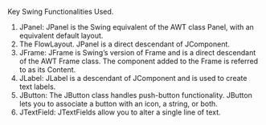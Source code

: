 Key Swing Functionalities Used.

1) JPanel: JPanel is the Swing equivalent of the AWT class Panel, with an equivalent default layout.
2) The FlowLayout. JPanel is a direct descendant of JComponent.
3) JFrame: JFrame is Swing’s version of Frame and is a direct descendant of the AWT Frame class. The component added to the Frame is referred to as its Content.
4) JLabel: JLabel is a descendant of JComponent and is used to create text labels.
5) JButton: The JButton class handles push-button functionality. JButton lets you to associate a button with an icon, a string, or both.
6) JTextField: JTextFields allow you to alter a single line of text.
